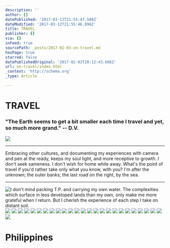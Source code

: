 ```yaml
---
description: ''
author: []
datePublished: '2017-03-12T21:55:47.588Z'
dateModified: '2017-03-12T21:55:46.896Z'
title: TRAVEL
publisher: {}
via: {}
inFeed: true
sourcePath: _posts/2017-02-03-on-travel.md
hasPage: true
starred: false
datePublishedOriginal: '2017-02-03T20:12:43.686Z'
url: on-travel/index.html
_context: 'http://schema.org'
_type: Article

---
```

# **TRAVEL**

### **"The Earth seems to get a bit smaller each time I travel and yet, so much more grand." -- D.V.**
![](https://the-grid-user-content.s3-us-west-2.amazonaws.com/2a8f864a-0885-4e30-847e-b9fde1687172.jpg)

---

Embracing other cultures, and documenting my experiences with camera and pen at the ready, keeps my soul light, and more receptive to growth. I don't seek sameness. I don't wish for home while away. What's the point of travel if you'd rather take only what you know, with you? I'm after the unknown; the outer banks; the last road on the right, by the sea.

---

![I don't mind packing T.P. and carrying my own water. The complexities which surface in less developed lands than my own, only make me more grateful when I return. But I cherish the experience of each step I take on distant soil. ](https://the-grid-user-content.s3-us-west-2.amazonaws.com/1c424c3b-3c22-4da1-9303-0274abab0f97.jpg)
![](https://the-grid-user-content.s3-us-west-2.amazonaws.com/5272884a-fa0f-4735-8b4c-e05a56c567f6.jpg)
![](https://the-grid-user-content.s3-us-west-2.amazonaws.com/94771b76-741f-469c-8aa5-c853967bf6a4.jpg)
![](https://the-grid-user-content.s3-us-west-2.amazonaws.com/e2c71d97-6175-474a-956c-bcbc06e7551b.jpg)
![](https://the-grid-user-content.s3-us-west-2.amazonaws.com/6e98615d-94bf-4a4c-91fd-5c24bf318496.jpg)
![](https://the-grid-user-content.s3-us-west-2.amazonaws.com/c711842b-a47d-46b6-946a-20205700b097.jpg)
![](https://the-grid-user-content.s3-us-west-2.amazonaws.com/9dfe601e-e12d-48ab-ae48-de32bc8953c2.jpg)
![](https://the-grid-user-content.s3-us-west-2.amazonaws.com/923bac2d-0dfb-4768-8926-839326a12fbd.jpg)
![](https://the-grid-user-content.s3-us-west-2.amazonaws.com/6f717e8b-0af7-4ee7-b40e-fd2a16aa161d.jpg)
![](https://the-grid-user-content.s3-us-west-2.amazonaws.com/5358c9c3-3e8b-4533-9689-27b42c3f97ff.jpg)
![](https://the-grid-user-content.s3-us-west-2.amazonaws.com/9ab12a57-dff1-4a6b-a90e-861b7bc2296f.jpg)
![](https://the-grid-user-content.s3-us-west-2.amazonaws.com/8f11b751-e807-4752-8f5d-bab6745f53ff.jpg)
![](https://the-grid-user-content.s3-us-west-2.amazonaws.com/c44aeae8-0faa-4629-949f-08f9ede10fe0.jpg)
![](https://the-grid-user-content.s3-us-west-2.amazonaws.com/7239b395-278a-40f9-9417-200de242c0df.jpg)
![](https://the-grid-user-content.s3-us-west-2.amazonaws.com/7398e64f-8de6-4f96-9faf-85222b811df2.jpg)
![](https://the-grid-user-content.s3-us-west-2.amazonaws.com/47a0f00a-380f-4b0f-b2bc-b388e8275efa.jpg)
![](https://the-grid-user-content.s3-us-west-2.amazonaws.com/f1530672-7eba-4109-800f-7ba99477e51d.jpg)
![](https://the-grid-user-content.s3-us-west-2.amazonaws.com/4858f983-22f0-473e-9f8a-99d9eda2e9b7.jpg)
![](https://the-grid-user-content.s3-us-west-2.amazonaws.com/f643f9d6-99c1-4293-be19-1abea1636886.jpg)
![](https://the-grid-user-content.s3-us-west-2.amazonaws.com/9ea650eb-4b2b-47b9-add6-cbb249356c8f.jpg)
![](https://the-grid-user-content.s3-us-west-2.amazonaws.com/9494552c-e31b-40e8-b1ec-8b652431a7db.jpg)
![](https://the-grid-user-content.s3-us-west-2.amazonaws.com/2d3f20a5-e799-411b-bcd6-7caf239909df.jpg)
![](https://the-grid-user-content.s3-us-west-2.amazonaws.com/2a628d26-b698-4882-9248-93e49018dffb.jpg)
![](https://the-grid-user-content.s3-us-west-2.amazonaws.com/5b19c1fa-eedc-4773-99ac-8a794da839b8.jpg)
![](https://the-grid-user-content.s3-us-west-2.amazonaws.com/4a74efb4-3b9e-4c6e-b204-8e38769c6171.jpg)
![](https://the-grid-user-content.s3-us-west-2.amazonaws.com/bd4d68bb-1992-41e2-b625-6473b8a79546.jpg)
![](https://the-grid-user-content.s3-us-west-2.amazonaws.com/023c4da5-a44b-4738-8f62-2fc73e8f0d52.jpg)

# Philippines
